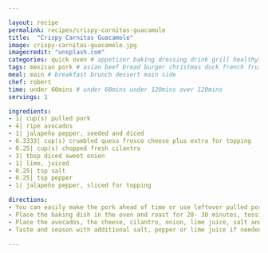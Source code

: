 ```yaml
---

layout: recipe
permalink: recipes/crispy-carnitas-guacamole 
title:  "Crispy Carnitas Guacamole"
image: crispy-carnitas-guacamole.jpg 
imagecredit: "unsplash.com" 
categories: quick oven # appetizer baking dressing drink grill healthyish marinade oven pickling quick raw salad sandwich sauce snack soup
tags: mexican pork # asian beef bread burger christmas duck french fruit indian italian mexican nuts pasta pork poultry rice seafood thanksgiving vegetarian
meal: main # breakfast brunch dessert main side
chef: robert 
time: under 60mins # under 60mins under 120mins over 120mins
servings: 1 

ingredients:
- 1| cup(s) pulled pork
- 4| ripe avocados
- 1| jalapeño pepper, seeded and diced
- 0.3333| cup(s) crumbled queso fresco cheese plus extra for topping
- 0.25| cup(s) chopped fresh cilantro
- 3| tbsp diced sweet onion
- 1| lime, juiced
- 0.25| tsp salt
- 0.25| tsp pepper
- 1| jalapeño pepper, sliced for topping

directions:
- You can easily make the pork ahead of time or use leftover pulled pork, which is what I'd suggest for this recipe. Before serving the pork, I like to crisp it up in the oven. To do this, I spread the shredded pork in a large baking dish. Preheat the oven to 220°C. 
- Place the baking dish in the oven and roast for 20- 30 minutes, tossing the pork with a fork every 10 minutes. You don’t HAVE to do this step, but it really makes it taste more like authentic carnitas.
- Place the avocados, the cheese, cilantro, onion, lime juice, salt and pepper to a bowl and mash it! Mash and stir until everything is combined. Make it as smooth or as chunky as you’d like. 
- Taste and season with additional salt, pepper or lime juice if needed. Top with the pork, a sprinkle of extra cheese and cilantro and a few sliced peppers.

--- 
```

